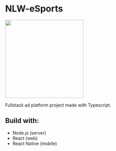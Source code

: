 # NLW-eSports

<img src="https://global-uploads.webflow.com/61d83a2ebb0ae01ab96e841a/630ced17a99fbd99b6169b52_Logo-NLW-eSports.svg" width="250px">

Fullstack ad platform project made with Typescript.


## Build with:
- Node.js (server)
- React (web)
- React Native (mobile)
